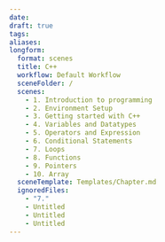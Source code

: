 ```yaml
---
date: 
draft: true
tags: 
aliases: 
longform:
  format: scenes
  title: C++
  workflow: Default Workflow
  sceneFolder: /
  scenes:
    - 1. Introduction to programming
    - 2. Environment Setup
    - 3. Getting started with C++
    - 4. Variables and Datatypes
    - 5. Operators and Expression
    - 6. Conditional Statements
    - 7. Loops
    - 8. Functions
    - 9. Pointers
    - 10. Array
  sceneTemplate: Templates/Chapter.md
  ignoredFiles:
    - "7."
    - Untitled
    - Untitled
    - Untitled
---
```

